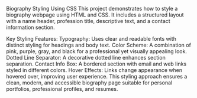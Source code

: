 Biography Styling Using CSS
This project demonstrates how to style a biography webpage using HTML and CSS. It includes a structured layout with a name header, profession title, descriptive text, and a contact information section.

Key Styling Features:
Typography: Uses clear and readable fonts with distinct styling for headings and body text.
Color Scheme: A combination of pink, purple, gray, and black for a professional yet visually appealing look.
Dotted Line Separator: A decorative dotted line enhances section separation.
Contact Info Box: A bordered section with email and web links styled in different colors.
Hover Effects: Links change appearance when hovered over, improving user experience.
This styling approach ensures a clean, modern, and accessible biography page suitable for personal portfolios, professional profiles, and resumes.
